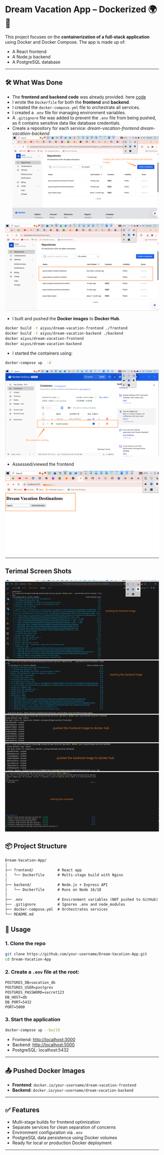 
# Dream Vacation App – Dockerized 🌍🐳

This project focuses on the **containerization of a full-stack application** using Docker and Docker Compose. The app is made up of:

- A React frontend  
- A Node.js backend  
- A PostgreSQL database

---

## 🛠️ What Was Done

- The **frontend and backend code** was already provided. here [code](https://github.com/obusorezekiel/Dream-Vacation-App)
- I wrote the `Dockerfile` for both the **frontend** and **backend**.
- I created the `docker-compose.yml` file to orchestrate all services.
- I created a `.env` file for managing environment variables.
- A `.gitignore` file was added to prevent the `.env` file from being pushed, as it contains sensitive data like database credentials.
- Create a repository for each service:
    *dream-vacation-frontend*
    *dream-vacation-backend*
![text](Assets/image1.png) 

![text](Assets/image2.png)

- I built and pushed the **Docker images** to **Docker Hub**.

```bash
docker build -t aiyus/dream-vacation-frontend ./frontend
docker build -t aiyus/dream-vacation-backend ./backend
docker aiyus/dream-vacation-frontend
docker aiyus/dream-vacation-backend

```
- I started the containers using:

```bash
docker-compose up  -d
```
![alt text](Assets/image3.png)

- Assessed/viewed the frontend 

![alt text](Assets/image4.png)

---
## Terimal Screen Shots
 ![text](Assets/image5.png) 
 ![text](Assets/image6.png) 
 ![text](Assets/image7.png) 
 ![text](Assets/image8.png) 
 ![text](Assets/image9.png)


## 📦 Project Structure

```
Dream-Vacation-App/
│
├── frontend/           # React app
│   └── Dockerfile      # Multi-stage build with Nginx
│
├── backend/            # Node.js + Express API
│   └── Dockerfile      # Runs on Node 16/18
│
├── .env                # Environment variables (NOT pushed to GitHub)
├── .gitignore          # Ignores .env and node_modules
├── docker-compose.yml  # Orchestrates services
└── README.md
```



## 🚀 Usage

### 1. Clone the repo

```bash
git clone https://github.com/your-username/Dream-Vacation-App.git
cd Dream-Vacation-App
```

### 2. Create a `.env` file at the root:

```env
POSTGRES_DB=vacation_db
POSTGRES_USER=postgres
POSTGRES_PASSWORD=secret123
DB_HOST=db
DB_PORT=5432
PORT=5000
```

### 3. Start the application

```bash
docker-compose up --build
```

* Frontend: [http://localhost:3000](http://localhost:3000)
* Backend: [http://localhost:5000](http://localhost:5000)
* PostgreSQL: localhost:5432

---

## 📤 Pushed Docker Images

* **Frontend**: `docker.io/your-username/dream-vacation-frontend`
* **Backend**: `docker.io/your-username/dream-vacation-backend`

---

## ✅ Features

* Multi-stage builds for frontend optimization
* Separate services for clean separation of concerns
* Environment configuration via `.env`
* PostgreSQL data persistence using Docker volumes
* Ready for local or production Docker deployment

---


